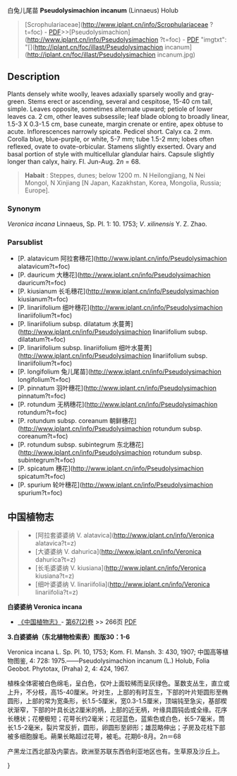 白兔儿尾苗 **Pseudolysimachion incanum** (Linnaeus) Holub

> [Scrophulariaceae](http://www.iplant.cn/info/Scrophulariaceae ?t=foc) - [PDF](http://iplant.cn/foc/pdf/Scrophulariaceae.pdf)>>[Pseudolysimachion](http://www.iplant.cn/info/Pseudolysimachion ?t=foc) - [PDF](http://www.iplant.cn/foc/pdf/Pseudolysimachion.pdf)
  "imgtxt": "[](http://iplant.cn/foc/illast/Pseudolysimachion incanum](http://iplant.cn/foc/illast/Pseudolysimachion incanum.jpg)

## Description

Plants densely white woolly, leaves adaxially sparsely woolly and gray-green. Stems erect or ascending, several and cespitose, 15-40 cm tall, simple. Leaves opposite, sometimes alternate upward; petiole of lower leaves ca. 2 cm, other leaves subsessile; leaf blade oblong to broadly linear, 1.5-3 X 0.3-1.5 cm, base cuneate, margin crenate or entire, apex obtuse to acute. Inflorescences narrowly spicate. Pedicel short. Calyx ca. 2 mm. Corolla blue, blue-purple, or white, 5-7 mm; tube 1.5-2 mm; lobes often reflexed, ovate to ovate-orbicular. Stamens slightly exserted. Ovary and basal portion of style with multicellular glandular hairs. Capsule slightly longer than calyx, hairy. Fl. Jun-Aug. 2*n* = 68.

> **Habait** : 
> Steppes, dunes; below 1200 m. N Heilongjiang, N Nei Mongol, N Xinjiang [N Japan, Kazakhstan, Korea, Mongolia, Russia; Europe].

### Synonym
*Veronica incana* Linnaeus, Sp. Pl. 1: 10. 1753; *V*. *xilinensis* Y. Z. Zhao.

### Parsublist

* [P.  alatavicum  阿拉套穗花](http://www.iplant.cn/info/Pseudolysimachion alatavicum?t=foc)
* [P.  dauricum  大穗花](http://www.iplant.cn/info/Pseudolysimachion dauricum?t=foc)
* [P.  kiusianum  长毛穗花](http://www.iplant.cn/info/Pseudolysimachion kiusianum?t=foc)
* [P.  linariifolium  细叶穗花](http://www.iplant.cn/info/Pseudolysimachion linariifolium?t=foc)
* [P.  linariifolium subsp. dilatatum  水蔓菁](http://www.iplant.cn/info/Pseudolysimachion linariifolium subsp. dilatatum?t=foc)
* [P.  linariifolium subsp. linariifolium  细叶水蔓菁](http://www.iplant.cn/info/Pseudolysimachion linariifolium subsp. linariifolium?t=foc)
* [P.  longifolium  兔儿尾苗](http://www.iplant.cn/info/Pseudolysimachion longifolium?t=foc)
* [P.  pinnatum  羽叶穗花](http://www.iplant.cn/info/Pseudolysimachion pinnatum?t=foc)
* [P.  rotundum  无柄穗花](http://www.iplant.cn/info/Pseudolysimachion rotundum?t=foc)
* [P.  rotundum subsp. coreanum  朝鲜穗花](http://www.iplant.cn/info/Pseudolysimachion rotundum subsp. coreanum?t=foc)
* [P.  rotundum subsp. subintegrum  东北穗花](http://www.iplant.cn/info/Pseudolysimachion rotundum subsp. subintegrum?t=foc)
* [P.  spicatum  穗花](http://www.iplant.cn/info/Pseudolysimachion spicatum?t=foc)
* [P.  spurium  轮叶穗花](http://www.iplant.cn/info/Pseudolysimachion spurium?t=foc)

## 中国植物志

> * [阿拉套婆婆纳  V.  alatavica](http://www.iplant.cn/info/Veronica alatavica?t=z)
> * [大婆婆纳  V.  dahurica](http://www.iplant.cn/info/Veronica dahurica?t=z)
> * [长毛婆婆纳  V.  kiusiana](http://www.iplant.cn/info/Veronica kiusiana?t=z)
> * [细叶婆婆纳  V.  linariifolia](http://www.iplant.cn/info/Veronica linariifolia?t=z)

**白婆婆纳 Veronica incana**

* [《中国植物志》](http://www.iplant.cn/frps)- [第67(2)卷](http://www.iplant.cn/frps/vol/67(2)) >> 266页 [PDF](http://www.iplant.cn/frps/pdf/67(2)/266.pdf)

**3.白婆婆纳（东北植物检索表）图版30：1-6**

Veronica incana L. Sp. Pl. 10, 1753; Kom. Fl. Mansh. 3: 430, 1907; 中国高等植物图鉴, 4: 728: 1975.——Pseudolysimachion incanum (L.) Holub, Folia Geobot. Phytotax, (Praha) 2, 4: 424, 1967.

植株全体密被白色绵毛，呈白色，仅叶上面较稀而呈灰绿色。茎数支丛生，直立或上升，不分枝，高15-40厘米。叶对生，上部的有时互生，下部的叶片矩圆形至椭圆形，上部的常为宽条形，长1.5-5厘米，宽0.3-1.5厘米，顶端钝至急尖，基部楔状渐窄，下部的叶具长达2厘米的柄，上部的近无柄，叶缘具圆钝齿或全缘。花序长穗状；花梗极短；花萼长约2毫米；花冠蓝色，蓝紫色或白色，长5-7毫米，筒长1.5-2毫米，裂片常反折，圆形，卵圆形至卵形；雄蕊略伸出；子房及花柱下部被多细胞腺毛。蒴果长略超过花萼，被毛。花期6-8月。2n＝68

产黑龙江西北部及内蒙古。欧洲至苏联东西伯利亚地区也有。生草原及沙丘上。

}
